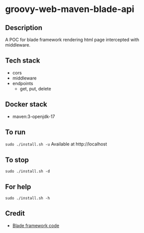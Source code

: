 # groovy-web-maven-blade-api

## Description
A POC for blade framework rendering html page intercepted with middleware.

## Tech stack
- cors
- middleware
- endpoints
    - get, put, delete

## Docker stack
- maven:3-openjdk-17

## To run
`sudo ./install.sh -u`
Available at http://localhost

## To stop
`sudo ./install.sh -d`

## For help
`sudo ./install.sh -h`

## Credit
- [Blade framework code](https://github.com/eugenp/tutorials/tree/master/web-modules/blade)